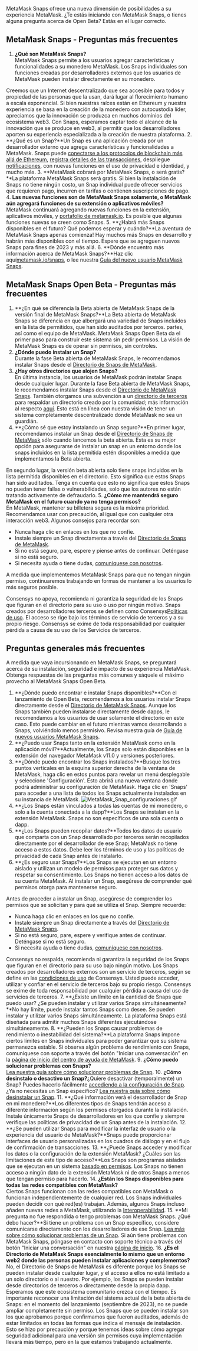 MetaMask Snaps ofrece una nueva dimensión de posibilidades a su experiencia MetaMask. ¿Te estás iniciando con MetaMask Snaps, o tienes alguna pregunta acerca de Open Beta? Estás en el lugar correcto.


MetaMask Snaps - Preguntas más frecuentes
-----------------------------------------


1. **¿Qué son MetaMask Snaps?**  
MetaMask Snaps permite a los usuarios agregar características y funcionalidades a su monedero MetaMask. Los Snaps individuales son funciones creadas por desarrolladores externos que los usuarios de MetaMask pueden instalar directamente en su monedero.  
  
Creemos que un Internet descentralizado que sea accesible para todos y propiedad de las personas que la usan, dará lugar al florecimiento humano a escala exponencial. Si bien nuestras raíces están en Ethereum y nuestra experiencia se basa en la creación de la monedero con autocustodia líder, apreciamos que la innovación se produzca en muchos dominios del ecosistema web3. Con Snaps, esperamos captar todo el alcance de la innovación que se produce en web3, al permitir que los desarrolladores aporten su experiencia especializada a la creación de nuestra plataforma.
2. **¿Qué es un Snap?**Un Snap es una aplicación creada por un desarrollador externo que agrega características y funcionalidades a MetaMask. Snaps puede [conectarse a los protocolos de blockchain más allá de Ethereum](https://support.metamask.io/hc/en-us/articles/18376977618843), [registra detalles de las transacciones](https://support.metamask.io/hc/en-us/articles/18377011111579), despliegue [notificaciones](https://support.metamask.io/hc/en-us/articles/18376956006171), con nuevas funciones en el uso de privacidad e identidad, y mucho más.
3. **MetaMask cobrará por MetaMask Snaps, o será gratis?**La plataforma MetaMask Snaps será gratis. Si bien la instalación de Snaps no tiene ningún costo, un Snap individual puede ofrecer servicios que requieren pago, incurren en tarifas o contienen suscripciones de pago.
4. **Las nuevas funciones son de MetaMask Snaps solamente, o MetaMask aún agregará funciones de su extensión o aplicativos móviles?**   
MetaMask continuará agregando nuevas funciones en la extensión, aplicativos móviles, y [portafolio de metamask.io](http://portfolio.metamask.io/?utm_source=metamaskSupport&utm_medium=knowledge-base&utm_campaign=2023_Sep_snaps-launch_content_faq). Es posible que algunas funciones nuevas se creen como Snaps.
5. **¿Habrá más Snaps disponibles en el futuro? Qué podemos esperar y cuándo?**La aventura de MetaMask Snaps apenas comienza! Hay muchos más Snaps en desarrollo y habrán más disponibles con el tiempo. Espere que se agreguen nuevos Snaps para fines de 2023 y más allá.
6. **Dónde encuentro más información acerca de MetaMask Snaps?**Haz clic aquí[metamask.io/snaps](http://metamask.io/snaps?utm_source=metamaskSupport&utm_medium=knowledge-base&utm_campaign=2023_Sep_snaps-launch_content_faq), o lee nuestra [Guía del nuevo usuario MetaMask Snaps](https://support.metamask.io/hc/en-us/articles/18377120661019).


MetaMask Snaps Open Beta - Preguntas más frecuentes
---------------------------------------------------


1. **¿En qué se diferencia la Beta abierta de MetaMask Snaps de la versión final de MetaMask Snaps?**La Beta abierta de MetaMask Snaps se diferencia en que albergará una variedad de Snaps incluidos en la lista de permitidos, que han sido auditados por terceros. partes, así como el equipo de MetaMask. MetaMask Snaps Open Beta da el primer paso para construir este sistema sin pedir permisos. La visión de MetaMask Snaps es de operar sin permisos, sin controles.
2. **¿Dónde puedo instalar un Snap?**  
Durante la fase Beta abierta de MetaMask Snaps, le recomendamos instalar Snaps desde el [Directorio de Snaps de MetaMask](https://snaps.metamask.io/?utm_source=metamaskSupport&utm_medium=knowledge-base&utm_campaign=2023_Sep_snaps-launch_content_faq).
3. **¿Hay otros directorios que alojen Snaps?**  
En última instancia, los usuarios de MetaMask podrán instalar Snaps desde cualquier lugar. Durante la fase Beta abierta de MetaMask Snaps, le recomendamos instalar Snaps desde el [Directorio de MetaMask Snaps](https://snaps.metamask.io/?utm_source=metamaskSupport&utm_medium=knowledge-base&utm_campaign=2023_Sep_snaps-launch_content_faq). También otorgamos una subvención a un [directorio de terceros](https://snaps.directory) para respaldar un directorio creado por la comunidad; más información al respecto [aquí](https://snapshot.org/#/heart.mmgdao.eth/proposal/0xd084fba8aae8c37cb9a807f66e19c3c1ce76a980a51b64656e6cd87a9a3920fe). Esto está en línea con nuestra visión de tener un sistema completamente descentralizado donde MetaMask no sea un guardián.
4. **¿Cómo sé que estoy instalando un Snap seguro?**En primer lugar, recomendamos instalar un Snap desde el [Directorio de Snaps de MetaMask](https://snaps.metamask.io/?utm_source=metamaskSupport&utm_medium=knowledge-base&utm_campaign=2023_Sep_snaps-launch_content_faq) sólo cuando lancemos la beta abierta. Esta es su mejor opción para asegurarse de instalar un snap en un entorno donde los snaps incluidos en la lista permitida estén disponibles a medida que implementamos la Beta abierta.  
  
En segundo lugar, la versión beta abierta solo tiene snaps incluidos en la lista permitida disponibles en el directorio. Esto significa que estos Snaps han sido auditados. Tenga en cuenta que esto no significa que estos Snaps no puedan tener fallas o vulnerabilidades, solo que los autores no están tratando activamente de defraudarlo.
5. **¿Cómo me mantendrá seguro MetaMask en el futuro cuando ya no tenga permisos?**  
En MetaMask, mantener su billetera segura es la máxima prioridad. Recomendamos usar con precaución, al igual que con cualquier otra interacción web3. Algunos consejos para recordar son:  
  
- Nunca haga clic en enlaces en los que no confíe.  
- Instale siempre un Snap directamente a través del [Directorio de Snaps de MetaMask](https://snaps.metamask.io/?utm_source=metamaskSupport&utm_medium=knowledge-base&utm_campaign=2023_Sep_snaps-launch_content_faq).  
- Si no está seguro, pare, espere y piense antes de continuar. Deténgase si no está seguro.  
- Si necesita ayuda o tiene dudas, [comuníquese con nosotros](https://support.metamask.io/hc/en-us/articles/360058969391-How-to-contact-MetaMask-Support?utm_source=metamaskSupport&utm_medium=knowledge-base&utm_campaign=2023_Sep_snaps-launch_content_faq).  
  
A medida que implementemos MetaMask Snaps para que no tengan ningún permiso, continuaremos trabajando en formas de mantener a los usuarios lo más seguros posible.



Consensys no apoya, recomienda ni garantiza la seguridad de los Snaps que figuran en el directorio para su uso o uso por ningún motivo. Snaps creados por desarrolladores terceros se definen como Consensys[Políticas de uso](https://consensys.io/terms-of-use/). El acceso se rige bajo los términos de servicio de terceros y a su propio riesgo. Consensys se exime de toda responsabilidad por cualquier pérdida a causa de su uso de los Servicios de terceros.



Preguntas generales más frecuentes
----------------------------------


A medida que vaya incursionando en MetaMask Snaps, se preguntará acerca de su instalación, seguridad e impacto de su experiencia MetaMask. Obtenga respuestas de las preguntas más comunes y sáquele el máximo provecho al MetaMask Snaps Open Beta.


1. **¿Dónde puedo encontrar e instalar Snaps disponibles?**Con el lanzamiento de Open Beta, recomendamos a los usuarios instalar Snaps directamente desde el [Directorio de MetaMask Snaps](https://snaps.metamask.io/?utm_source=metamaskSupport&utm_medium=knowledge-base&utm_campaign=2023_Sep_snaps-launch_content_faq). Aunque los Snaps también pueden instalarse directamente desde dapps, le recomendamos a los usuarios de usar solamente el directorio en este caso. Esto puede cambiar en el futuro mientras vamos desarrollando a Snaps, volviéndolo menos permisivo. Revisa nuestra guía de [Guía de nuevos usuarios MetaMask Snaps](https://support.metamask.io/hc/en-us/articles/18377120661019).
2. **¿Puedo usar Snaps tanto en la extensión MetaMask como en la aplicación móvil?**Actualmente, los Snaps solo están disponibles en la extensión del navegador MetaMask v11.0 y versiones posteriores.
3. **¿Dónde puedo encontrar los Snaps instalados?**Busque los tres puntos verticales en la esquina superior derecha de la ventana de MetaMask, haga clic en estos puntos para revelar un menú desplegable y seleccione 'Configuración'. Esto abrirá una nueva ventana donde podrá administrar su configuración de MetaMask. Haga clic en 'Snaps' para acceder a una lista de todos los Snaps actualmente instalados en su instancia de MetaMask.
![MetaMask_Snap_configuraciones.gif](https://support.metamask.io/hc/article_attachments/18408074943515)
4. **¿Los Snaps están vinculados a todas las cuentas de mi monedero, o solo a la cuenta conectada a la dapp?**Los Snaps se instalan en la extensión MetaMask. Snaps no son específicos de una sola cuenta o dapp.
5. **¿Los Snaps pueden recopilar datos?**Todos los datos de usuario que comparta con un Snap desarrollado por terceros serán recopilados directamente por el desarrollador de ese Snap; MetaMask no tiene acceso a estos datos. Debe leer los términos de uso y las políticas de privacidad de cada Snap antes de instalarlo.
6. **¿Es seguro usar Snaps?**Los Snaps se ejecutan en un entorno aislado y utilizan un modelo de permisos para proteger sus datos y respetar su consentimiento. Los Snaps no tienen acceso a los datos de su cuenta MetaMask. Al instalar un Snap, asegúrese de comprender qué permisos otorga para mantenerse seguro.   
  
Antes de proceder a instalar un Snap, asegúrese de comprender los permisos que se solicitan y para qué se utiliza el Snap. Siempre recuerde:  
  
- Nunca haga clic en enlaces en los que no confíe.  
- Instale siempre un Snap directamente a través del [Directorio de MetaMask Snaps](https://snaps.metamask.io/?utm_source=metamaskSupport&utm_medium=knowledge-base&utm_campaign=2023_Sep_snaps-launch_content_faq).  
- Si no está seguro, pare, espere y verifique antes de continuar. Deténgase si no está seguro.  
- Si necesita ayuda o tiene dudas, [comuníquese con nosotros](https://support.metamask.io/hc/en-us/articles/360058969391-How-to-contact-MetaMask-Support?utm_source=metamaskSupport&utm_medium=knowledge-base&utm_campaign=2023_Sep_snaps-launch_content_faq).  


Consensys no respalda, recomienda ni garantiza la seguridad de los Snaps que figuran en el directorio para su uso bajo ningún motivo. Los Snaps creados por desarrolladores externos son un servicio de terceros, según se define en las [condiciones de uso](https://consensys.io/terms-of-use/) de Consensys. Usted puede acceder, utilizar y confiar en el servicio de terceros bajo su propio riesgo. Consensys se exime de toda responsabilidad por cualquier pérdida a causa del uso de servicios de terceros.
7. **¿Existe un límite en la cantidad de Snaps que puedo usar? ¿Se pueden instalar y utilizar varios Snaps simultáneamente?**No hay límite, puede instalar tantos Snaps como desee. Se pueden instalar y utilizar varios Snaps simultáneamente. La plataforma Snaps está diseñada para admitir muchos Snaps diferentes ejecutándose simultáneamente.
8. **¿Pueden los Snaps causar problemas de rendimiento o inestabilidad del sistema?**La plataforma Snaps impone ciertos límites en Snaps individuales para poder garantizar que su sistema permanezca estable. Si observa algún problema de rendimiento con Snaps, comuníquese con soporte a través del botón "Iniciar una conversación" en la [página de inicio del centro de ayuda de MetaMask](http://support.metamask.io/hc).
9. **¿Cómo puedo solucionar problemas con Snaps?**  
[Lea nuestra guía sobre cómo solucionar problemas de Snap](https://support.metamask.io/hc/en-us/articles/18377083455771).
10. **¿Cómo desinstalo o desactivo un Snap?**¿Quiere desactivar (temporalmente) un Snap? Puedes hacerlo fácilmente [accediendo a la configuración de Snap](https://support.metamask.io/hc/en-us/articles/18377034508699). ¿Ya no necesitas un Snap específico? [Lea nuestra guía sobre cómo desinstalar un Snap](https://support.metamask.io/hc/en-us/articles/18377089629723).
11. **¿Qué información verá el desarrollador de Snap en mi monedero?**Los diferentes tipos de Snaps tendrán acceso a diferente información según los permisos otorgados durante la instalación. Instale únicamente Snaps de desarrolladores en los que confíe y siempre verifique las políticas de privacidad de un Snap antes de la instalación.
12. **¿Se pueden utilizar Snaps para modificar la interfaz de usuario o la experiencia del usuario de MetaMask?**Snaps puede proporcionar interfaces de usuario personalizadas en los cuadros de diálogo y en el flujo de confirmación de transacciones.
13. **¿Puede Snaps acceder y modificar los datos o la configuración de la extensión MetaMask? ¿Cuáles son las limitaciones de este tipo de acceso?**Los Snaps son programas aislados que se ejecutan en un sistema [basado en permisos](https://support.metamask.io/hc/en-us/articles/18377038232475). Los Snaps no tienen acceso a ningún dato de la extensión MetaMask ni de otros Snaps a menos que tengan permiso para hacerlo.
14. **¿Están los Snaps disponibles para todas las redes compatibles con MetaMask?**   
Ciertos Snaps funcionan con las redes compatibles con MetaMask o funcionan independientemente de cualquier red. Los Snaps individuales pueden decidir con qué red(es) trabajan. Además, algunos Snaps incluso añaden nuevas redes a MetaMask, utilizando la [Interoperabilidad](https://support.metamask.io/hc/en-us/articles/18376977618843).
15. **Mi pregunta no fue respondida o tengo problemas con MetaMask Snaps. ¿Qué debo hacer?**Si tiene un problema con un Snap específico, considere comunicarse directamente con los desarrolladores de ese Snap. [Lea más sobre cómo solucionar problemas de un Snap](https://support.metamask.io/hc/en-us/articles/18377083455771). Si aún tiene problemas con MetaMask Snaps, póngase en contacto con soporte técnico a través del botón "Iniciar una conversación" en nuestra [página de inicio](http://support.metamask.io?utm_source=metamaskSupport&utm_medium=knowledge-base&utm_campaign=2023_Sep_snaps-launch_content_faq).
16. **¿Es el Directorio de MetaMask Snaps esencialmente lo mismo que un entorno web2 donde las personas pueden instalar aplicaciones y complementos?**  
No, el Directorio de Snaps de MetaMask es diferente porque los Snaps se pueden instalar desde cualquier lugar, y el acceso a ellos no está limitado a un solo directorio o al nuestro. Por ejemplo, los Snaps se pueden instalar desde directorios de terceros o directamente desde la propia dapp. Esperamos que este ecosistema comunitario crezca con el tiempo. Es importante reconocer una limitación del sistema actual de la beta abierta de Snaps: en el momento del lanzamiento (septiembre de 2023), no se puede ampliar completamente sin permiso. Los Snaps que se pueden instalar son los que aprobamos porque confirmamos que fueron auditados, además de estar limitados en todas las formas que indica el mensaje de instalación. Esto se hizo por precaución y porque tenemos ideas sobre cómo agregar seguridad adicional para una versión sin permisos cuya implementación llevará más tiempo, pero en la que estamos trabajando actualmente.
